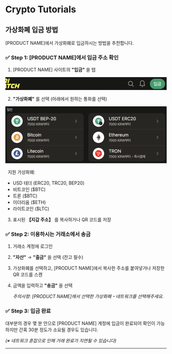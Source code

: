 # Crypto Tutorials

## 가상화폐 입금 방법

[PRODUCT NAME]에서 가상화폐로 입금하시는 방법을 추천합니다.

### ✅ Step 1: [PRODUCT NAME]에서 입금 주소 확인

 1. [PRODUCT NAME] 사이트의 **"입금"** 을 탭

![image](/asset/deposit.png)

 2. **"가상화폐"** 를 선택 (아래에서 원하는 통화를 선택)

![image](/asset/cryptos.png)

&nbsp;&nbsp;지원 가상화폐:
  - USD 테더 (ERC20, TRC20, BEP20)
  - 비트코인 ($BTC)
  - 트론 ($BTC)
  - 이더리움 ($ETH)
  - 라이트코인 ($LTC)

 3. 표시된 **【지갑 주소】** 를 복사하거나 QR 코드를 저장

### ✅ Step 2: 이용하시는 거래소에서 송금

1. 거래소 계정에 로그인

2. **"자산"** → **"출금"** 을 선택 (잔고 필수)

3. 가상화폐를 선택하고, [PRODUCT NAME]에서 복사한 주소를 붙여넣거나 저장한 QR 코드를 스캔

4. 금액을 입력하고 **"송금"** 을 선택

   *주의사항: [PRODUCT NAME]에서 선택한 가상화폐・네트워크를 선택해주세요.*

### ✅ Step 3: 입금 완료

대부분의 경우 몇 분 안으로 [PRODUCT NAME] 계정에 입금이 완료되어 확인이 가능하지만 간혹 30분 정도가 소요될 경우도 있습니다.

*(※ 네트워크 혼잡으로 인해 거래 완료가 지연될 수 있습니다)*

---
